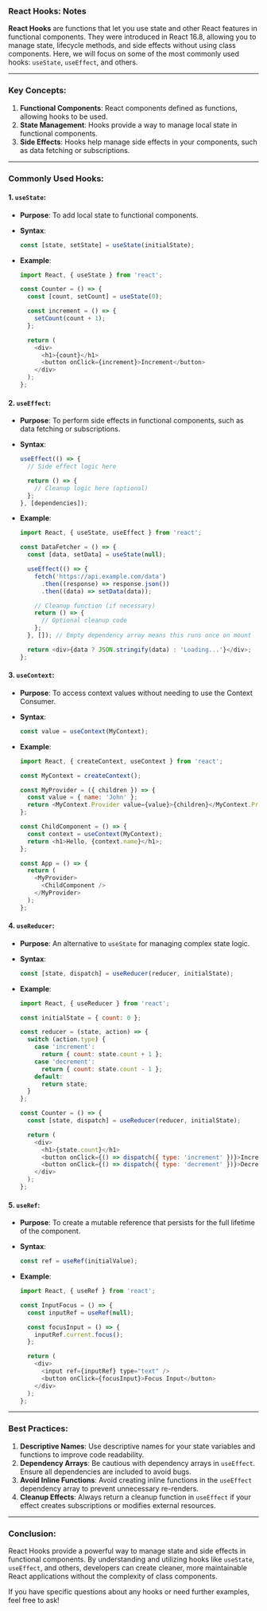 ### **React Hooks**: Notes

**React Hooks** are functions that let you use state and other React features in functional components. They were introduced in React 16.8, allowing you to manage state, lifecycle methods, and side effects without using class components. Here, we will focus on some of the most commonly used hooks: `useState`, `useEffect`, and others.

---

### **Key Concepts**:

1. **Functional Components**: React components defined as functions, allowing hooks to be used.
2. **State Management**: Hooks provide a way to manage local state in functional components.
3. **Side Effects**: Hooks help manage side effects in your components, such as data fetching or subscriptions.

---

### **Commonly Used Hooks**:

#### 1. **`useState`**:

- **Purpose**: To add local state to functional components.
- **Syntax**:
  ```javascript
  const [state, setState] = useState(initialState);
  ```
  
- **Example**:
  ```javascript
  import React, { useState } from 'react';

  const Counter = () => {
    const [count, setCount] = useState(0);

    const increment = () => {
      setCount(count + 1);
    };

    return (
      <div>
        <h1>{count}</h1>
        <button onClick={increment}>Increment</button>
      </div>
    );
  };
  ```

#### 2. **`useEffect`**:

- **Purpose**: To perform side effects in functional components, such as data fetching or subscriptions.
- **Syntax**:
  ```javascript
  useEffect(() => {
    // Side effect logic here

    return () => {
      // Cleanup logic here (optional)
    };
  }, [dependencies]);
  ```
  
- **Example**:
  ```javascript
  import React, { useState, useEffect } from 'react';

  const DataFetcher = () => {
    const [data, setData] = useState(null);

    useEffect(() => {
      fetch('https://api.example.com/data')
        .then((response) => response.json())
        .then((data) => setData(data));

      // Cleanup function (if necessary)
      return () => {
        // Optional cleanup code
      };
    }, []); // Empty dependency array means this runs once on mount

    return <div>{data ? JSON.stringify(data) : 'Loading...'}</div>;
  };
  ```

#### 3. **`useContext`**:

- **Purpose**: To access context values without needing to use the Context Consumer.
- **Syntax**:
  ```javascript
  const value = useContext(MyContext);
  ```
  
- **Example**:
  ```javascript
  import React, { createContext, useContext } from 'react';

  const MyContext = createContext();

  const MyProvider = ({ children }) => {
    const value = { name: 'John' };
    return <MyContext.Provider value={value}>{children}</MyContext.Provider>;
  };

  const ChildComponent = () => {
    const context = useContext(MyContext);
    return <h1>Hello, {context.name}</h1>;
  };

  const App = () => {
    return (
      <MyProvider>
        <ChildComponent />
      </MyProvider>
    );
  };
  ```

#### 4. **`useReducer`**:

- **Purpose**: An alternative to `useState` for managing complex state logic.
- **Syntax**:
  ```javascript
  const [state, dispatch] = useReducer(reducer, initialState);
  ```
  
- **Example**:
  ```javascript
  import React, { useReducer } from 'react';

  const initialState = { count: 0 };

  const reducer = (state, action) => {
    switch (action.type) {
      case 'increment':
        return { count: state.count + 1 };
      case 'decrement':
        return { count: state.count - 1 };
      default:
        return state;
    }
  };

  const Counter = () => {
    const [state, dispatch] = useReducer(reducer, initialState);

    return (
      <div>
        <h1>{state.count}</h1>
        <button onClick={() => dispatch({ type: 'increment' })}>Increment</button>
        <button onClick={() => dispatch({ type: 'decrement' })}>Decrement</button>
      </div>
    );
  };
  ```

#### 5. **`useRef`**:

- **Purpose**: To create a mutable reference that persists for the full lifetime of the component.
- **Syntax**:
  ```javascript
  const ref = useRef(initialValue);
  ```
  
- **Example**:
  ```javascript
  import React, { useRef } from 'react';

  const InputFocus = () => {
    const inputRef = useRef(null);

    const focusInput = () => {
      inputRef.current.focus();
    };

    return (
      <div>
        <input ref={inputRef} type="text" />
        <button onClick={focusInput}>Focus Input</button>
      </div>
    );
  };
  ```

---

### **Best Practices**:

1. **Descriptive Names**: Use descriptive names for your state variables and functions to improve code readability.
2. **Dependency Arrays**: Be cautious with dependency arrays in `useEffect`. Ensure all dependencies are included to avoid bugs.
3. **Avoid Inline Functions**: Avoid creating inline functions in the `useEffect` dependency array to prevent unnecessary re-renders.
4. **Cleanup Effects**: Always return a cleanup function in `useEffect` if your effect creates subscriptions or modifies external resources.

---

### **Conclusion**:
React Hooks provide a powerful way to manage state and side effects in functional components. By understanding and utilizing hooks like `useState`, `useEffect`, and others, developers can create cleaner, more maintainable React applications without the complexity of class components. 

If you have specific questions about any hooks or need further examples, feel free to ask!